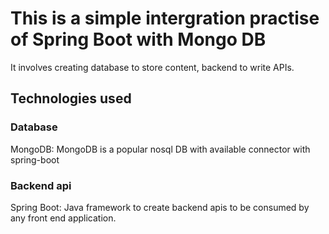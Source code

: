 # This is a simple intergration practise of Spring Boot with Mongo DB
It involves creating database to store content, backend to write APIs.

## Technologies used

### Database
MongoDB: MongoDB is a popular nosql DB with available connector with spring-boot

### Backend api
Spring Boot: Java framework to create backend apis to be consumed by any front end application.

